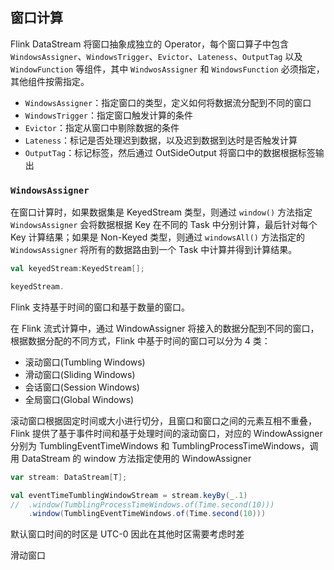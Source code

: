 ## 窗口计算

Flink DataStream 将窗口抽象成独立的 Operator，每个窗口算子中包含 `WindowsAssigner`、`WindowsTrigger`、`Evictor`、`Lateness`、`OutputTag` 以及 `WindowFunction` 等组件，其中 `WindwosAssigner` 和 `WindowsFunction` 必须指定，其他组件按需指定。

- `WindowsAssigner`：指定窗口的类型，定义如何将数据流分配到不同的窗口
- `WindowsTrigger`：指定窗口触发计算的条件
- `Evictor`：指定从窗口中剔除数据的条件
- `Lateness`：标记是否处理迟到数据，以及迟到数据到达时是否触发计算
- `OutputTag`：标记标签，然后通过 OutSideOutput 将窗口中的数据根据标签输出

### `WindowsAssigner`
在窗口计算时，如果数据集是 KeyedStream 类型，则通过 `window()` 方法指定 `WindowsAssigner` 会将数据根据 Key 在不同的 Task 中分别计算，最后针对每个 Key 计算结果；如果是 Non-Keyed 类型，则通过 `windowsAll()` 方法指定的 `WindowsAssigner` 将所有的数据路由到一个 Task 中计算并得到计算结果。
```scala
val keyedStream:KeyedStream[];

keyedStream.

```
Flink 支持基于时间的窗口和基于数量的窗口。

在 Flink 流式计算中，通过 WindowAssigner 将接入的数据分配到不同的窗口，根据数据分配的不同方式，Flink 中基于时间的窗口可以分为 4 类：
- 滚动窗口(Tumbling Windows)
- 滑动窗口(Sliding Windows)
- 会话窗口(Session Windows)
- 全局窗口(Global Windows)

滚动窗口根据固定时间或大小进行切分，且窗口和窗口之间的元素互相不重叠，Flink 提供了基于事件时间和基于处理时间的滚动窗口，对应的 WindowAssigner 分别为 TumblingEventTimeWindows 和 TumblingProcessTimeWindows，调用 DataStream 的 window 方法指定使用的 WindowAssigner
```scala
var stream: DataStream[T];

val eventTimeTumblingWindowStream = stream.keyBy(_.1)
//  .window(TumblingProcessTimeWindows.of(Time.second(10)))
    .window(TumblingEventTimeWindows.of(Time.second(10)))
```
默认窗口时间的时区是 UTC-0 因此在其他时区需要考虑时差

滑动窗口
